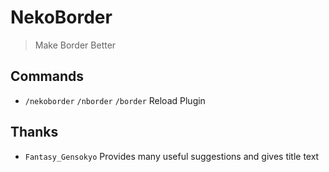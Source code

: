 # NekoBorder

> Make Border Better

## Commands

- `/nekoborder` `/nborder` `/border` Reload Plugin

## Thanks

- `Fantasy_Gensokyo` Provides many useful suggestions and gives title text